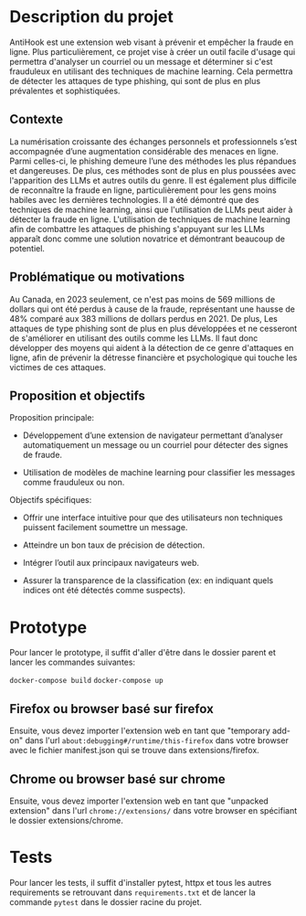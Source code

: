 
# Description du projet

AntiHook est une extension web visant à prévenir et empêcher la fraude en ligne. Plus particulièrement, ce projet vise à créer un outil facile d'usage qui permettra d'analyser un courriel ou un message et déterminer si c'est frauduleux en utilisant des techniques de machine learning. Cela permettra de détecter les attaques de type phishing, qui sont de plus en plus prévalentes et sophistiquées.

## Contexte

La numérisation croissante des échanges personnels et professionnels s’est accompagnée d’une augmentation considérable des menaces en ligne. Parmi celles-ci, le phishing demeure l’une des méthodes les plus répandues et dangereuses. De plus, ces méthodes sont de plus en plus poussées avec l'apparition des LLMs et autres outils du genre. Il est également plus difficile de reconnaître la fraude en ligne, particulièrement pour les gens moins habiles avec les dernières technologies. Il a été démontré que des techniques de machine learning, ainsi que l'utilisation de LLMs peut aider à détecter la fraude en ligne. L'utilisation de techniques de machine learning afin de combattre les attaques de phishing s'appuyant sur les LLMs apparaît donc comme une solution novatrice et démontrant beaucoup de potentiel.

## Problématique ou motivations

Au Canada, en 2023 seulement, ce n'est pas moins de 569 millions de dollars qui ont été perdus à cause de la fraude, représentant une hausse de 48% comparé aux 383 millions de dollars perdus en 2021. De plus, Les attaques de type phishing sont de plus en plus développées et ne cesseront de s'améliorer en utilisant des outils comme les LLMs. Il faut donc développer des moyens qui aident à la détection de ce genre d'attaques en ligne, afin de prévenir la détresse financière et psychologique qui touche les victimes de ces attaques.

## Proposition et objectifs

Proposition principale:

- Développement d’une extension de navigateur permettant d’analyser automatiquement un message ou un courriel pour détecter des signes de fraude.

- Utilisation de modèles de machine learning pour classifier les messages comme frauduleux ou non.

Objectifs spécifiques:

- Offrir une interface intuitive pour que des utilisateurs non techniques puissent facilement soumettre un message.

- Atteindre un bon taux de précision de détection.

- Intégrer l’outil aux principaux navigateurs web.

- Assurer la transparence de la classification (ex: en indiquant quels indices ont été détectés comme suspects).

# Prototype

Pour lancer le prototype, il suffit d'aller d'être dans le dossier parent et lancer les commandes suivantes:

```docker-compose build```
```docker-compose up```

## Firefox ou browser basé sur firefox

Ensuite, vous devez importer l'extension web en tant que "temporary add-on" dans l'url `about:debugging#/runtime/this-firefox` dans votre browser avec le fichier manifest.json qui se trouve dans extensions/firefox.

## Chrome ou browser basé sur chrome

Ensuite, vous devez importer l'extension web en tant que "unpacked extension" dans l'url `chrome://extensions/` dans votre browser en spécifiant le dossier extensions/chrome. 

# Tests

Pour lancer les tests, il suffit d'installer pytest, httpx et tous les autres requirements se retrouvant dans `requirements.txt` et de lancer la commande `pytest` dans le dossier racine du projet.